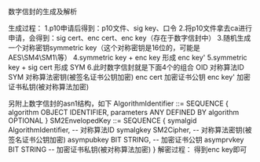 数字信封的生成及解析

生成过程：
1.p10申请后得到：p10文件、sig key、口令
2.将p10文件拿去ca进行申请，会得到：sig cert、enc cert、enc key（存在于数字信封中）
3.随机生成一个对称密钥symmetric key（这个对称密钥是16位的，可能是AES\SM4\SM1\等）
4.symmetric key + enc key  形成 enc key'
5.symmetric key + sig cert 形成 SYM
6.此时数字信封就是下面4个的组合
OID   对称算法ID  
SYM   对称算法密钥(被签名证书公钥加密)
enc cert 加密证书公钥
enc key' 加密证书私钥(被对称算法加密)

另附上数字信封的asn1结构，如下
AlgorithmIdentifier ::= SEQUENCE {
    algorithm       OBJECT IDENTIFIER,
    parameters      ANY DEFINED BY algorithm OPTIONAL
}
SM2EnvelopedKey ::= SEQUENCE {
    symalgid        AlgorithmIdentifier,        -- 对称算法ID
    symalgkey       SM2Cipher,                  -- 对称算法密钥(被签名证书公钥加密)
    asympubkey      BIT STRING,                 -- 加密证书公钥
    asymprvkey      BIT STRING                  -- 加密证书私钥(被对称算法加密)
}
解密过程：
得到enc key即可